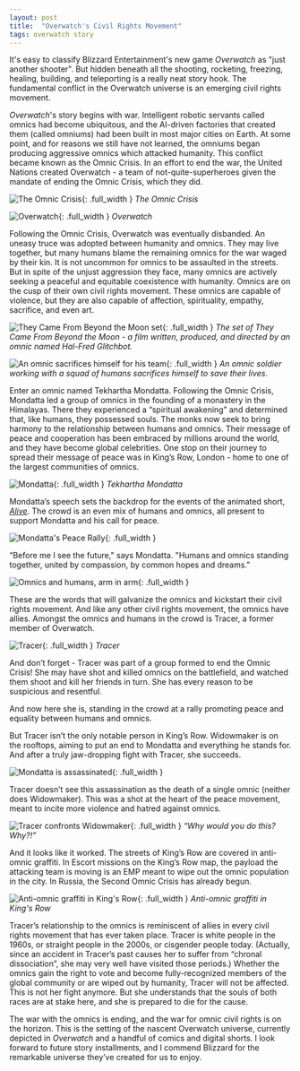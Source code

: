 ```yaml
---
layout: post
title:  "Overwatch's Civil Rights Movement"
tags: overwatch story
---
```


It's easy to classify Blizzard Entertainment's new game *Overwatch* as "just another shooter".  But hidden beneath all the shooting, rocketing, freezing, healing, building, and teleporting is a really neat story hook.  The fundamental conflict in the Overwatch universe is an emerging civil rights movement.

*Overwatch*'s story begins with war. Intelligent robotic servants called omnics had become ubiquitous, and the AI-driven factories that created them (called omniums) had been built in most major cities on Earth.  At some point, and for reasons we still have not learned, the omniums began producing aggressive omnics which attacked humanity.  This conflict became known as the Omnic Crisis.  In an effort to end the war, the United Nations created Overwatch - a team of not-quite-superheroes given the mandate of ending the Omnic Crisis, which they did.

![The Omnic Crisis](../../../assets/images/overwatch_civil_rights/omnic_crisis.png){: .full_width }
*The Omnic Crisis*

![Overwatch](../../../assets/images/overwatch_civil_rights/group_photo.png){: .full_width }
*Overwatch*

Following the Omnic Crisis, Overwatch was eventually disbanded.  An uneasy truce was adopted between humanity and omnics.  They may live together, but many humans blame the remaining omnics for the war waged by their kin.  It is not uncommon for omnics to be assaulted in the streets.  But in spite of the unjust aggression they face, many omnics are actively seeking a peaceful and equitable coexistence with humanity.  Omnics are on the cusp of their own civil rights movement.  These omnics are capable of violence, but they are also capable of affection, spirituality, empathy, sacrifice, and even art.  

![They Came From Beyond the Moon set](../../../assets/images/overwatch_civil_rights/hollywood.jpg){: .full_width }
*The set of They Came From Beyond the Moon - a film written, produced, and directed by an omnic named Hal-Fred Glitchbot.*

![An omnic sacrifices himself for his team](../../../assets/images/overwatch_civil_rights/comic.png){: .full_width }
*An omnic soldier working with a squad of humans sacrifices himself to save their lives.*

Enter an omnic named Tekhartha Mondatta.  Following the Omnic Crisis, Mondatta led a group of omnics in the founding of a monastery in the Himalayas.  There they experienced a “spiritual awakening” and determined that, like humans, they possessed souls.  The monks now seek to bring harmony to the relationship between humans and omnics.  Their message of peace and cooperation has been embraced by millions around the world, and they have become global celebrities.  One stop on their journey to spread their message of peace was in King’s Row, London - home to one of the largest communities of omnics.

![Mondatta](../../../assets/images/overwatch_civil_rights/mondatta.png){: .full_width }
*Tekhartha Mondatta*

Mondatta’s speech sets the backdrop for the events of the animated short, [*Alive*](https://www.youtube.com/watch?v=ZyBUMabtslI).  The crowd is an even mix of humans and omnics, all present to support Mondatta and his call for peace.

![Mondatta's Peace Rally](../../../assets/images/overwatch_civil_rights/rally.png){: .full_width }

“Before me I see the future," says Mondatta.  "Humans and omnics standing together, united by compassion, by common hopes and dreams."

![Omnics and humans, arm in arm](../../../assets/images/overwatch_civil_rights/robohug.png){: .full_width }

These are the words that will galvanize the omnics and kickstart their civil rights movement.  And like any other civil rights movement, the omnics have allies.  Amongst the omnics and humans in the crowd is Tracer, a former member of Overwatch.

![Tracer](../../../assets/images/overwatch_civil_rights/tracer_rally.png){: .full_width }
*Tracer*

And don’t forget - Tracer was part of a group formed to end the Omnic Crisis!  She may have shot and killed omnics on the battlefield, and watched them shoot and kill her friends in turn.  She has every reason to be suspicious and resentful.

And now here she is, standing in the crowd at a rally promoting peace and equality between humans and omnics.

But Tracer isn’t the only notable person in King’s Row.  Widowmaker is on the rooftops, aiming to put an end to Mondatta and everything he stands for.  And after a truly jaw-dropping fight with Tracer, she succeeds.

![Mondatta is assassinated](../../../assets/images/overwatch_civil_rights/mondatta_dead.png){: .full_width }

Tracer doesn’t see this assassination as the death of a single omnic (neither does Widowmaker).  This was a shot at the heart of the peace movement, meant to incite more violence and hatred against omnics.  

![Tracer confronts Widowmaker](../../../assets/images/overwatch_civil_rights/tracer_angry.png){: .full_width }
*“Why would you do this?  Why?!”*

And it looks like it worked.  The streets of King’s Row are covered in anti-omnic graffiti.  In Escort missions on the King’s Row map, the payload the attacking team is moving is an EMP meant to wipe out the omnic population in the city.  In Russia, the Second Omnic Crisis has already begun.

![Anti-omnic graffiti in King's Row](../../../assets/images/overwatch_civil_rights/graffiti.png){: .full_width }
*Anti-omnic graffiti in King's Row*

Tracer’s relationship to the omnics is reminiscent of allies in every civil rights movement that has ever taken place.  Tracer is white people in the 1960s, or straight people in the 2000s, or cisgender people today.  (Actually, since an accident in Tracer’s past causes her to suffer from “chronal dissociation”, she may very well have visited those periods.)  Whether the omnics gain the right to vote and become fully-recognized members of the global community or are wiped out by humanity, Tracer will not be affected.  This is not her fight anymore.  But she understands that the souls of both races are at stake here, and she is prepared to die for the cause.

The war with the omnics is ending, and the war for omnic civil rights is on the horizon.  This is the setting of the nascent Overwatch universe, currently depicted in *Overwatch* and a handful of comics and digital shorts.  I look forward to future story installments, and I commend Blizzard for the remarkable universe they’ve created for us to enjoy.
